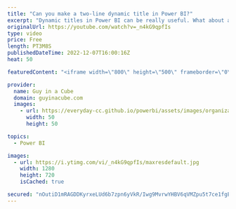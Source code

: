 ```yaml
---
title: "Can you make a two-line dynamic title in Power BI?"
excerpt: "Dynamic titles in Power BI can be really useful. What about a multi-line title? Patrick is answering a commenter's question on how to create a two-line dynamic title!  Dynamic Titles in Power BI Desktop https://www.youtube.com/watch?v=TYLKDPcvgK8  📢 Become a member: https://guyinacu.be/membership"
originalUrl: https://youtube.com/watch?v=_n4kG9qpfIs
type: video
price: Free
length: PT3M8S
publishedDateTime: 2022-12-07T16:00:16Z
heat: 50

featuredContent: "<iframe width=\"800\" height=\"500\" frameborder=\"0\" src=\"https://www.youtube.com/embed/_n4kG9qpfIs\" allow=\"accelerometer; autoplay; encrypted-media; gyroscope; picture-in-picture\" allowfullscreen></iframe>"

provider:
  name: Guy in a Cube
  domain: guyinacube.com
  images:
    - url: https://everyday-cc.github.io/powerbi/assets/images/organizations/guyinacube.com-50x50.jpg
      width: 50
      height: 50

topics:
  - Power BI

images:
  - url: https://i.ytimg.com/vi/_n4kG9qpfIs/maxresdefault.jpg
    width: 1280
    height: 720
    isCached: true

secured: "nOutiD1mRAGDDKyrxeLUd6b7zpn6yVkR/Iwg9MvrwYHBV6qVMZpu5t7ce1fgEgIhJ16oJ+2fJ/XkCWYLmq2a+H5lQ+Bm3y0DYTgaqiqNqzuDwBInrIADHasY8B+zcxW8GwHRwWAc1wg4bKO1ehU+PnJd58JiDKN0BmRhe0+yw0HqA7rZz057VkbqLzsNgIgKZndU3TowOgJ3WP2Pi5r8GUwdQeziOOP/uK+kRn0dEpk5LlngFU7NTz7An4+zHTaw1oq/9QI08W4aB1iiHt9/yZSXIaFXzLqPK2ZDGZBBTbVjdXY1HN6HxAumPhJB6jBAaBKldw7UVUlCbt6XOdZfaXdrYuUOlA7Yr+RuM5RP5BLKNR9rVIbnAO7XJpfHWHOqsYUDbtvy3X0i0JzEFBHdTVCFZFrcwsr8Ip2KwnVczc0=;PSIDhSQktwXwx7l1fV4HcA=="
---
```


